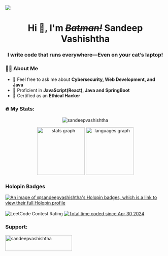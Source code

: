 ![](https://komarev.com/ghpvc/?username=sandeepvashishtha)

<div>
  <h1 align="center">Hi 👋, I'm <i><s>Batman!</s></i> Sandeep Vashishtha</h1>
  <h3 align="center">I write code that runs everywhere—Even on your cat’s laptop!</h3>
</div>

<h3>👨‍💻 About Me</h3>
<ul>
  <li>💬 Feel free to ask me about <b>Cybersecurity, Web Development, and Java</b></li>
  <li>🔧 Proficient in <b>JavaScript(React), Java and SpringBoot</b></li>
  <li>📜 Certified as an <b>Ethical Hacker</b></li>
</ul>


<h3 align="left">🔥   My Stats:</h3>

<div align="center">
  <p><img align="center" src="https://github-readme-streak-stats.herokuapp.com/?user=sandeepvashishtha&theme=dracula" alt="sandeepvashishtha" /></p>
  <img src="https://github-readme-stats.vercel.app/api?username=SandeepVashishtha&hide_title=false&hide_rank=false&show_icons=true&include_all_commits=true&count_private=true&disable_animations=false&theme=dracula&locale=en&hide_border=false&order=1" height="150" alt="stats graph" />
  <img src="https://github-readme-stats.vercel.app/api/top-langs?username=SandeepVashishtha&locale=en&hide_title=false&layout=compact&card_width=320&langs_count=6&theme=dracula&hide_border=false&order=2" height="150" alt="languages graph" />
</div>

### Holopin Badges

[![An image of @sandeepvashishtha's Holopin badges, which is a link to view their full Holopin profile](https://holopin.me/sandeepvashishtha)](https://holopin.io/@sandeepvashishtha)
<br><br>
![LeetCode Contest Rating](https://img.shields.io/badge/dynamic/json?style=flat&label=Contest%20Rating&query=rating&url=https://leetcode-stats-api.herokuapp.com/sandeepvashishtha&color=blue)
<a href="https://wakatime.com/@4cd19b97-26c7-4594-acb3-eb53ad1ebff1">
  <img src="https://wakatime.com/badge/user/4cd19b97-26c7-4594-acb3-eb53ad1ebff1.svg" alt="Total time coded since Apr 30 2024" />
</a>
<h3 align="left">Support:</h3>
<p>
  <a href="https://www.buymeacoffee.com/sandeepvashishtha">
    <img align="left" src="https://cdn.buymeacoffee.com/buttons/v2/default-yellow.png" height="50" width="210" alt="sandeepvashishtha" />
  </a>
</p>
<br><br>
